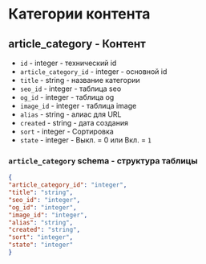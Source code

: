 # Категории контента
## article_category - Контент
- `id` - integer - технический id
- `article_category_id` - integer - основной id
- `title` - string - название категории
- `seo_id` - integer - таблица seo
- `og_id` - integer - таблица og
- `image_id` - integer - таблица image
- `alias` - string - алиас для URL
- `created` - string - дата создания
- `sort` - integer - Сортировка
- `state` - integer - Выкл. = 0 или Вкл. = `1`

### `article_category` schema - структура таблицы
```json
{
"article_category_id": "integer",
"title": "string",
"seo_id": "integer",
"og_id": "integer",
"image_id": "integer",
"alias": "string",
"created": "string",
"sort": "integer",
"state": "integer"
}
```
